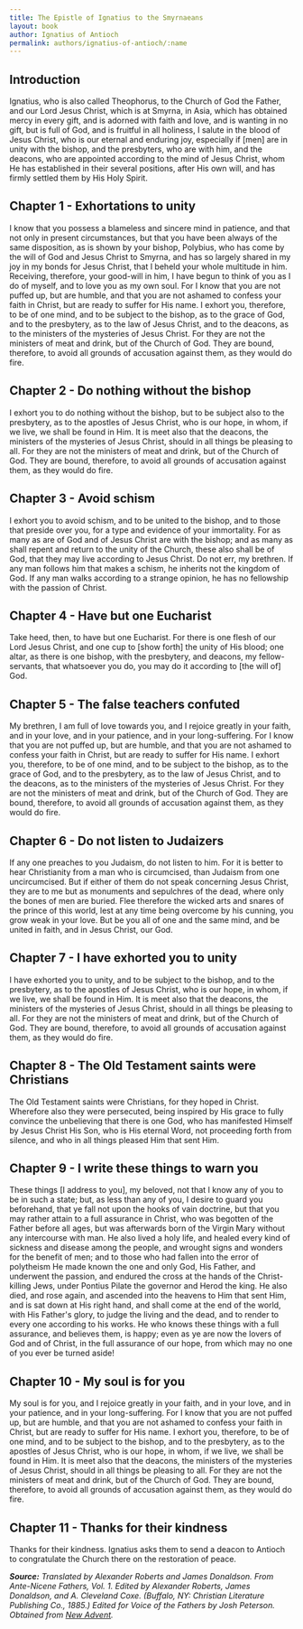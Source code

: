 ```yaml
---
title: The Epistle of Ignatius to the Smyrnaeans
layout: book
author: Ignatius of Antioch
permalink: authors/ignatius-of-antioch/:name
---
```


## Introduction

Ignatius, who is also called Theophorus, to the Church of God the Father, and
our Lord Jesus Christ, which is at Smyrna, in Asia, which has obtained mercy in
every gift, and is adorned with faith and love, and is wanting in no gift, but
is full of God, and is fruitful in all holiness, I salute in the blood of Jesus
Christ, who is our eternal and enduring joy, especially if [men] are in unity
with the bishop, and the presbyters, who are with him, and the deacons, who are
appointed according to the mind of Jesus Christ, whom He has established in
their several positions, after His own will, and has firmly settled them by His
Holy Spirit.

## Chapter 1 - Exhortations to unity

I know that you possess a blameless and sincere mind in patience, and that not
only in present circumstances, but that you have been always of the same
disposition, as is shown by your bishop, Polybius, who has come by the will of
God and Jesus Christ to Smyrna, and has so largely shared in my joy in my bonds
for Jesus Christ, that I beheld your whole multitude in him. Receiving,
therefore, your good-will in him, I have begun to think of you as I do of
myself, and to love you as my own soul. For I know that you are not puffed up,
but are humble, and that you are not ashamed to confess your faith in Christ,
but are ready to suffer for His name. I exhort you, therefore, to be of one
mind, and to be subject to the bishop, as to the grace of God, and to the
presbytery, as to the law of Jesus Christ, and to the deacons, as to the
ministers of the mysteries of Jesus Christ. For they are not the ministers of
meat and drink, but of the Church of God. They are bound, therefore, to avoid
all grounds of accusation against them, as they would do fire.

## Chapter 2 - Do nothing without the bishop

I exhort you to do nothing without the bishop, but to be subject also to the
presbytery, as to the apostles of Jesus Christ, who is our hope, in whom, if we
live, we shall be found in Him. It is meet also that the deacons, the ministers
of the mysteries of Jesus Christ, should in all things be pleasing to all. For
they are not the ministers of meat and drink, but of the Church of God. They are
bound, therefore, to avoid all grounds of accusation against them, as they would
do fire.

## Chapter 3 - Avoid schism

I exhort you to avoid schism, and to be united to the bishop, and to those that
preside over you, for a type and evidence of your immortality. For as many as
are of God and of Jesus Christ are with the bishop; and as many as shall repent
and return to the unity of the Church, these also shall be of God, that they may
live according to Jesus Christ. Do not err, my brethren. If any man follows him
that makes a schism, he inherits not the kingdom of God. If any man walks
according to a strange opinion, he has no fellowship with the passion of Christ.

## Chapter 4 - Have but one Eucharist

Take heed, then, to have but one Eucharist. For there is one flesh of our Lord
Jesus Christ, and one cup to [show forth] the unity of His blood; one altar, as
there is one bishop, with the presbytery, and deacons, my fellow-servants, that
whatsoever you do, you may do it according to [the will of] God.

## Chapter 5 - The false teachers confuted

My brethren, I am full of love towards you, and I rejoice greatly in your faith,
and in your love, and in your patience, and in your long-suffering. For I know
that you are not puffed up, but are humble, and that you are not ashamed to
confess your faith in Christ, but are ready to suffer for His name. I exhort
you, therefore, to be of one mind, and to be subject to the bishop, as to the
grace of God, and to the presbytery, as to the law of Jesus Christ, and to the
deacons, as to the ministers of the mysteries of Jesus Christ. For they are not
the ministers of meat and drink, but of the Church of God. They are bound,
therefore, to avoid all grounds of accusation against them, as they would do
fire.

## Chapter 6 - Do not listen to Judaizers

If any one preaches to you Judaism, do not listen to him. For it is better to
hear Christianity from a man who is circumcised, than Judaism from one
uncircumcised. But if either of them do not speak concerning Jesus Christ, they
are to me but as monuments and sepulchres of the dead, where only the bones of
men are buried. Flee therefore the wicked arts and snares of the prince of this
world, lest at any time being overcome by his cunning, you grow weak in your
love. But be you all of one and the same mind, and be united in faith, and in
Jesus Christ, our God.

## Chapter 7 - I have exhorted you to unity

I have exhorted you to unity, and to be subject to the bishop, and to the
presbytery, as to the apostles of Jesus Christ, who is our hope, in whom, if we
live, we shall be found in Him. It is meet also that the deacons, the ministers
of the mysteries of Jesus Christ, should in all things be pleasing to all. For
they are not the ministers of meat and drink, but of the Church of God. They are
bound, therefore, to avoid all grounds of accusation against them, as they would
do fire.

## Chapter 8 - The Old Testament saints were Christians

The Old Testament saints were Christians, for they hoped in Christ. Wherefore
also they were persecuted, being inspired by His grace to fully convince the
unbelieving that there is one God, who has manifested Himself by Jesus Christ
His Son, who is His eternal Word, not proceeding forth from silence, and who in
all things pleased Him that sent Him.

## Chapter 9 - I write these things to warn you

These things [I address to you], my beloved, not that I know any of you to be in
such a state; but, as less than any of you, I desire to guard you beforehand,
that ye fall not upon the hooks of vain doctrine, but that you may rather attain
to a full assurance in Christ, who was begotten of the Father before all ages,
but was afterwards born of the Virgin Mary without any intercourse with man. He
also lived a holy life, and healed every kind of sickness and disease among the
people, and wrought signs and wonders for the benefit of men; and to those who
had fallen into the error of polytheism He made known the one and only God, His
Father, and underwent the passion, and endured the cross at the hands of the
Christ-killing Jews, under Pontius Pilate the governor and Herod the king. He
also died, and rose again, and ascended into the heavens to Him that sent Him,
and is sat down at His right hand, and shall come at the end of the world, with
His Father's glory, to judge the living and the dead, and to render to every one
according to his works. He who knows these things with a full assurance, and
believes them, is happy; even as ye are now the lovers of God and of Christ, in
the full assurance of our hope, from which may no one of you ever be turned
aside!

## Chapter 10 - My soul is for you

My soul is for you, and I rejoice greatly in your faith, and in your love, and
in your patience, and in your long-suffering. For I know that you are not puffed
up, but are humble, and that you are not ashamed to confess your faith in
Christ, but are ready to suffer for His name. I exhort you, therefore, to be of
one mind, and to be subject to the bishop, and to the presbytery, as to the
apostles of Jesus Christ, who is our hope, in whom, if we live, we shall be
found in Him. It is meet also that the deacons, the ministers of the mysteries
of Jesus Christ, should in all things be pleasing to all. For they are not the
ministers of meat and drink, but of the Church of God. They are bound,
therefore, to avoid all grounds of accusation against them, as they would do
fire.

## Chapter 11 - Thanks for their kindness

Thanks for their kindness. Ignatius asks them to send a deacon to Antioch to
congratulate the Church there on the restoration of peace.

_**Source:** Translated by Alexander Roberts and James Donaldson. From
Ante-Nicene Fathers, Vol. 1. Edited by Alexander Roberts, James Donaldson, and
A. Cleveland Coxe. (Buffalo, NY: Christian Literature Publishing Co., 1885.)
Edited for Voice of the Fathers by Josh Peterson. Obtained from
[New Advent](https://www.newadvent.org/fathers/0109.htm)._
